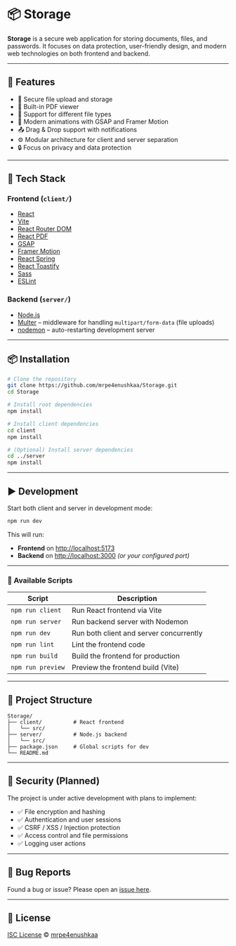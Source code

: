 # 📦 Storage

**Storage** is a secure web application for storing documents, files, and passwords. It focuses on data protection, user-friendly design, and modern web technologies on both frontend and backend.

---

## 🚀 Features

* 🔐 Secure file upload and storage
* 📄 Built-in PDF viewer
* 📁 Support for different file types
* 🎨 Modern animations with GSAP and Framer Motion
* 📤 Drag & Drop support with notifications
* ⚙️ Modular architecture for client and server separation
* 🔒 Focus on privacy and data protection

---

## 🧱 Tech Stack

### Frontend (`client/`)

* [React](https://react.dev/)
* [Vite](https://vitejs.dev/)
* [React Router DOM](https://reactrouter.com/)
* [React PDF](https://github.com/wojtekmaj/react-pdf)
* [GSAP](https://greensock.com/gsap/)
* [Framer Motion](https://www.framer.com/motion/)
* [React Spring](https://react-spring.dev/)
* [React Toastify](https://fkhadra.github.io/react-toastify/)
* [Sass](https://sass-lang.com/)
* [ESLint](https://eslint.org/)

### Backend (`server/`)

* [Node.js](https://nodejs.org/)
* [Multer](https://github.com/expressjs/multer) – middleware for handling `multipart/form-data` (file uploads)
* [nodemon](https://www.npmjs.com/package/nodemon) – auto-restarting development server

---

## 📦 Installation

```bash
# Clone the repository
git clone https://github.com/mrpe4enushkaa/Storage.git
cd Storage

# Install root dependencies
npm install

# Install client dependencies
cd client
npm install

# (Optional) Install server dependencies
cd ../server
npm install
```

---

## ▶️ Development

Start both client and server in development mode:

```bash
npm run dev
```

This will run:

* **Frontend** on [http://localhost:5173](http://localhost:5173)
* **Backend** on [http://localhost:3000](http://localhost:3000) *(or your configured port)*

---

### 🔧 Available Scripts

| Script            | Description                             |
| ----------------- | --------------------------------------- |
| `npm run client`  | Run React frontend via Vite             |
| `npm run server`  | Run backend server with Nodemon         |
| `npm run dev`     | Run both client and server concurrently |
| `npm run lint`    | Lint the frontend code                  |
| `npm run build`   | Build the frontend for production       |
| `npm run preview` | Preview the frontend build (Vite)       |

---

## 📁 Project Structure

```
Storage/
├── client/          # React frontend
│   └── src/
├── server/          # Node.js backend
│   └── src/
├── package.json     # Global scripts for dev
└── README.md
```

---

## 🔐 Security (Planned)

The project is under active development with plans to implement:

* ✅ File encryption and hashing
* ✅ Authentication and user sessions
* ✅ CSRF / XSS / Injection protection
* ✅ Access control and file permissions
* ✅ Logging user actions

---

## 🐛 Bug Reports

Found a bug or issue? Please open an [issue here](https://github.com/mrpe4enushkaa/Storage/issues).

---

## 📄 License

[ISC License](https://opensource.org/licenses/ISC) © [mrpe4enushkaa](https://github.com/mrpe4enushkaa)
